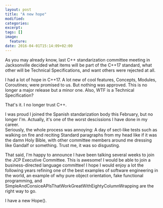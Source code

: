```yaml
---
layout: post
title: "A new hope" 
modified:
categories: 
excerpt:
tags: []
image:
  feature:
date: 2016-04-01T15:14:09+02:00
---
```


As you may already know, last C++ standarization committee meeting in Jacksonville
decided what items will be part of the C++17 standard, what other will be Technical
Specifications, and want others were rejected at all.

I had a lot of hope in C++17. A lot new of cool features, Concepts, Modules, Coroutines;
were promised to us. But nothing was approved. This is no longer a major release but a minor
one. Also, WTF is a Technical Specification?

That's it. I no longer trust C++.

I was proud I joined the Spanish standarization body this February, but no longer I'm. Actually,
it's one of the worst descissions I have done in my career.  
Seriously, the whole process was annoying: A day of sect-like tests such as walking on fire and 
reciting Standard paragraphs from my head like if it was the damn Holy Bible, with other
committee members around me dressing like Gandalf or something. Trust me, it was
so disgusting.

That said, I'm happy to announce I have been talking several weeks to join the JCP Executive Committee. 
This is awesome! I would be able to join a business-directed language committee! 
I hope I would enjoy a lot the following years refining one of the best examples of software engineering
in the world, an example of why pure object orientation, fake functional programming, and
SimpleAndConsiceAPIsThatWorkGreatWithEightyColumnWrapping are the right way to go.


I have a new Hope().
